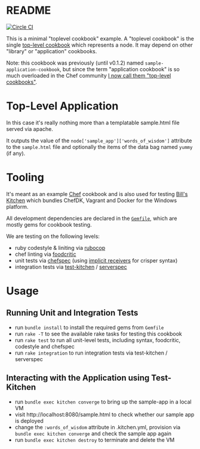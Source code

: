 
# README

[![Circle CI](https://circleci.com/gh/tknerr/sample-toplevel-cookbook/tree/master.svg?style=shield)](https://circleci.com/gh/tknerr/sample-toplevel-cookbook/tree/master)

This is a minimal "toplevel cookbook" example. A "toplevel cookbook" is the single [top-level cookbook](http://lists.opscode.com/sympa/arc/chef/2014-01/msg00419.html) which represents a node. It may depend on other "library" or "application" cookbooks.

Note: this cookbook was previously (until v0.1.2) named `sample-application-cookbook`, but since the term "application cookbook" is so much overloaded in the Chef community [I now call them "top-level cookbooks"](https://github.com/berkshelf/berkshelf/issues/535#issuecomment-40890497).

# Top-Level Application

In this case it's really nothing more than a templatable sample.html file served via apache.

It outputs the value of the `node['sample_app']['words_of_wisdom']` attribute to the `sample.html` file and optionally the items of the data bag named `yummy` (if any).

# Tooling

It's meant as an example [Chef](https://www.chef.io/chef/) cookbook and is also used for testing [Bill's Kitchen](https://github.com/tknerr/bills-kitchen) which bundles ChefDK, Vagrant and Docker for the Windows platform.

All development dependencies are declared in the [`Gemfile`](https://github.com/tknerr/sample-toplevel-cookbook/blob/master/Gemfile), which are mostly gems for cookbook testing.

We are testing on the following levels:

 * ruby codestyle & liniting via [rubocop](https://github.com/bbatsov/rubocop)
 * chef linting via [foodcritic](http://acrmp.github.io/foodcritic/)
 * unit tests via [chefspec](https://github.com/acrmp/chefspec) (using [implicit receivers](http://stackoverflow.com/questions/12260534/using-implicit-subject-with-expect-in-rspec-2-11) for crisper syntax)
 * integration tests via [test-kitchen](https://github.com/opscode/test-kitchen) / [serverspec](http://serverspec.org/)


# Usage

## Running Unit and Integration Tests

* run `bundle install` to install the required gems from `Gemfile`
* run `rake -T` to see the available rake tasks for testing this cookbook
* run `rake test` to run all unit-level tests, including syntax, foodcritic, codestyle and chefspec
* run `rake integration` to run integration tests via test-kitchen / serverspec

## Interacting with the Application using Test-Kitchen

* run `bundle exec kitchen converge` to bring up the sample-app in a local VM
* visit http://localhost:8080/sample.html to check whether our sample app is deployed
* change the `:words_of_wisdom` attribute in .kitchen.yml, provision via `bundle exec kitchen converge` and check the sample app again
* run `bundle exec kitchen destroy` to terminate and delete the VM
